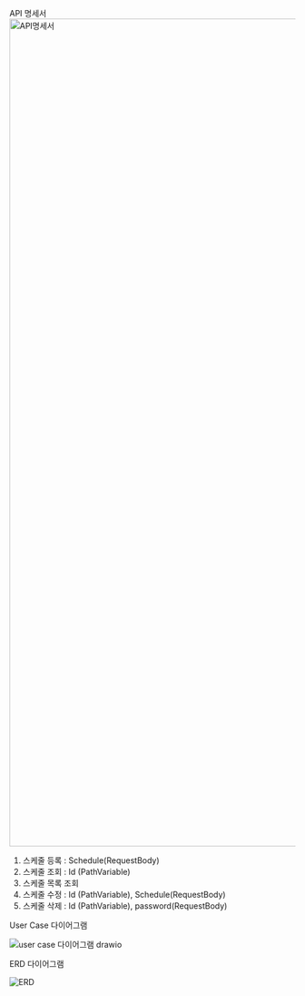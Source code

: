 API 명세서
<img width="1456" alt="API명세서" src="https://github.com/tangpoo/myTodoList/assets/131866367/be16f71f-02d7-412c-8c4e-fa923a2ecd69">

1. 스케줄 등록 : Schedule(RequestBody)
2. 스케줄 조회 : Id (PathVariable)
3. 스케줄 목록 조회
4. 스케줄 수정 : Id (PathVariable), Schedule(RequestBody)
5. 스케줄 삭제 : Id (PathVariable), password(RequestBody)

User Case 다이어그램

![user case 다이어그램 drawio](https://github.com/tangpoo/myTodoList/assets/131866367/46572766-a469-4f0e-9f14-eca104336e2a)

ERD 다이어그램

![ERD](https://github.com/tangpoo/myTodoList/assets/131866367/2e899a92-2a10-4bc1-9122-823aef9844eb)
